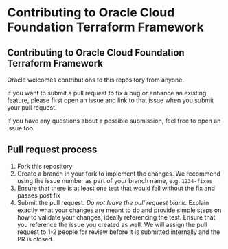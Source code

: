 <!--

# Copyright © 2024, Oracle and/or its affiliates.
# All rights reserved. Licensed under the Universal Permissive License (UPL), Version 1.0 as shown at https://oss.oracle.com/licenses/upl.


-->
# Contributing to Oracle Cloud Foundation Terraform Framework

## Contributing to Oracle Cloud Foundation Terraform Framework

Oracle welcomes contributions to this repository from anyone.

If you want to submit a pull request to fix a bug or enhance an existing
feature, please first open an issue and link to that issue when you
submit your pull request.

If you have any questions about a possible submission, feel free to open
an issue too.

## Pull request process

1. Fork this repository
1. Create a branch in your fork to implement the changes. We recommend using
the issue number as part of your branch name, e.g. `1234-fixes`
1. Ensure that there is at least one test that would fail without the fix and
passes post fix
1. Submit the pull request. *Do not leave the pull request blank*. Explain exactly
what your changes are meant to do and provide simple steps on how to validate
your changes, ideally referencing the test. Ensure that you reference the issue
you created as well. We will assign the pull request to 1-2 people for review
before it is submitted internally and the PR is closed.